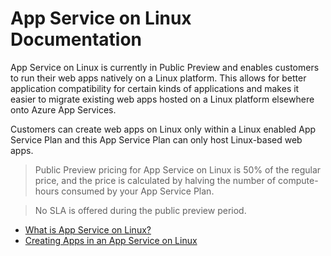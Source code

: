 <properties 
	pageTitle="App Service on Linux | Microsoft Azure" 
	description="What is Azure App Service on Linux? An introduction to App Service on Linux." 
	keywords="azure app service, linux, oss"
	services="app-service" 
	documentationCenter="" 
	authors="naziml" 
	manager="wpickett" 
	editor=""/>

<tags 
	ms.service="app-service" 
	ms.workload="na" 
	ms.tgt_pltfrm="na" 
	ms.devlang="na" 
	ms.topic="article" 
	ms.date="10/10/2016" 
	ms.author="naziml"/>

# App Service on Linux Documentation

App Service on Linux is currently in Public Preview and enables customers to run their web apps natively on a Linux platform. This allows for better application compatibility for certain kinds of applications and makes it easier to migrate existing web apps hosted on a Linux platform elsewhere onto Azure App Services.

Customers can create web apps on Linux only within a Linux enabled App Service Plan and this App Service Plan can only host Linux-based web apps. 

> Public Preview pricing for App Service on Linux is 50% of the regular price, and the price is calculated by halving the number of compute-hours consumed by your App Service Plan.

> No SLA is offered during the public preview period. 

* [What is App Service on Linux?](../app-service-web/app-service-linux-intro.md)
* [Creating Apps in an App Service on Linux](../app-service-web/app-service-linux-how-to-create-a-web-app.md)

